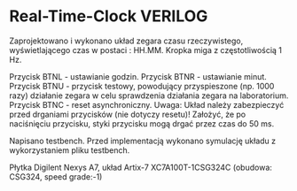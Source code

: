 # Real-Time-Clock VERILOG

Zaprojektowano i wykonano układ zegara czasu rzeczywistego, wyświetlającego czas w postaci : HH.MM. Kropka  miga z częstotliwością 1 Hz.

Przycisk BTNL - ustawianie godzin.
Przycisk BTNR - ustawianie minut.
Przycisk BTNU - przycisk testowy, powodujący przyspieszone (np. 1000 razy) działanie zegara w celu sprawdzenia działania zegara na laboratorium.
Przycisk BTNC - reset asynchroniczny.
Uwaga: Układ należy zabezpieczyć przed drganiami przycisków (nie dotyczy resetu)! Założyć, że po naciśnięciu przycisku, styki przycisku mogą drgać przez czas do 50 ms.

Napisano testbench.
Przed implementacją wykonano symulację układu z wykorzystaniem pliku testbench.

Płytka Digilent Nexys A7, układ Artix-7 XC7A100T-1CSG324C (obudowa: CSG324, speed grade:-1)
